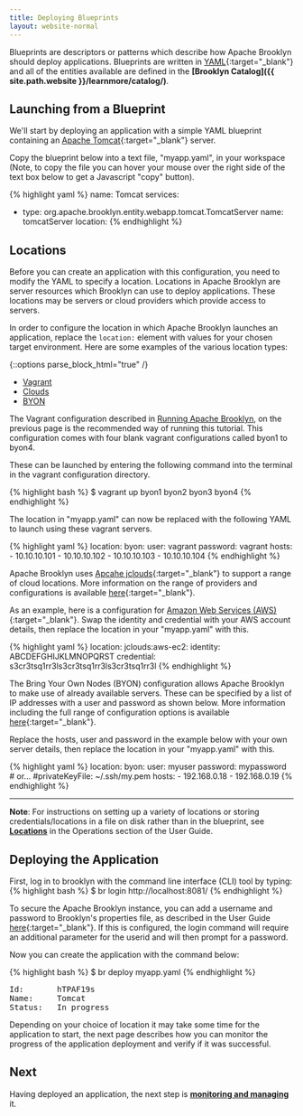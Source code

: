 ```yaml
---
title: Deploying Blueprints
layout: website-normal
---
```


Blueprints are descriptors or patterns which describe how Apache Brooklyn should deploy applications. Blueprints are written in [YAML](https://en.wikipedia.org/wiki/YAML){:target="_blank"} and all of the entities available are defined in the __[Brooklyn Catalog]({{ site.path.website }}/learnmore/catalog/)__.

## Launching from a Blueprint

We'll start by deploying an application with a simple YAML blueprint containing an [Apache Tomcat](https://tomcat.apache.org/){:target="_blank"} server.

Copy the blueprint below into a text file, "myapp.yaml", in your workspace (Note, to copy the file you can
hover your mouse over the right side of the text box below to get a Javascript "copy" button).

{% highlight yaml %}
name: Tomcat
services:
- type: org.apache.brooklyn.entity.webapp.tomcat.TomcatServer
  name: tomcatServer
location: <your-location-definition-goes-here>
{% endhighlight %}


## Locations

Before you can create an application with this configuration, you need to modify the YAML to specify a location. Locations in Apache Brooklyn are server resources which Brooklyn can use to deploy applications. These locations may be servers or cloud providers which provide access to servers. 

In order to configure the location in which Apache Brooklyn launches an application, replace the ```location:``` element with values for your chosen target environment. Here are some examples of the various location types:

{::options parse_block_html="true" /}

<ul class="nav nav-tabs">
    <li class="active impl-1-tab"><a data-target="#impl-1, .impl-1-tab" data-toggle="tab" href="#">Vagrant</a></li>
    <li class="impl-2-tab"><a data-target="#impl-2, .impl-2-tab" data-toggle="tab" href="#">Clouds</a></li>
    <li class="impl-3-tab"><a data-target="#impl-3, .impl-3-tab" data-toggle="tab" href="#">BYON</a></li>
</ul>

<div class="tab-content">
<div id="impl-1" class="tab-pane fade in active">

The Vagrant configuration described in [Running Apache Brooklyn](./running.html), on the previous page is the recommended way of running this tutorial. This configuration comes with four blank vagrant configurations called byon1 to byon4.

These can be launched by entering the following command into the terminal in the vagrant configuration directory.

{% highlight bash %}
 $ vagrant up byon1 byon2 byon3 byon4
{% endhighlight %}

The location in "myapp.yaml" can now be replaced with the following YAML to launch using these vagrant servers.

{% highlight yaml %}
location:
  byon:
    user: vagrant
    password: vagrant
    hosts:
      - 10.10.10.101
      - 10.10.10.102
      - 10.10.10.103
      - 10.10.10.104
{% endhighlight %}

</div>
<div id="impl-2" class="tab-pane fade">

Apache Brooklyn uses [Apcahe jclouds](http://jclouds.apache.org/){:target="_blank"} to support a range of cloud locations. More information on the range of providers and configurations is available [here](../ops/locations/#clouds){:target="_blank"}.

As an example, here is a configuration for [Amazon Web Services (AWS)](http://www.aws.amazon.com){:target="_blank"}. Swap the identity and credential with your AWS account details, then replace the location in your "myapp.yaml" with this.

{% highlight yaml %}
location:
  jclouds:aws-ec2:
    identity: ABCDEFGHIJKLMNOPQRST
    credential: s3cr3tsq1rr3ls3cr3tsq1rr3ls3cr3tsq1rr3l
{% endhighlight %}

</div>
<div id="impl-3" class="tab-pane fade">

The Bring Your Own Nodes (BYON) configuration allows Apache Brooklyn to make use of already available servers. These can be specified by a list of IP addresses with a user and password as shown below. More information including the full range of configuration options is available [here](../ops/locations/#byon){:target="_blank"}. 

Replace the hosts, user and password in the example below with your own server details, then replace the location in your "myapp.yaml" with this.

{% highlight yaml %}
location:
  byon:
    user: myuser
    password: mypassword
    # or...
    #privateKeyFile: ~/.ssh/my.pem
    hosts:
    - 192.168.0.18
    - 192.168.0.19
{% endhighlight %}

</div>
</div>

---

**Note**: For instructions on setting up a variety of locations or storing credentials/locations in a file on disk rather than in the blueprint, see __[Locations](../ops/locations)__ in the Operations section of the User Guide.

## Deploying the Application

First, log in to brooklyn with the command line interface (CLI) tool by typing:
{% highlight bash %}
$ br login http://localhost:8081/
{% endhighlight %}

To secure the Apache Brooklyn instance, you can add a username and password to Brooklyn's properties file, as described in the User Guide [here](../ops/brooklyn_properties.html){:target="_blank"}. 
If this is configured, the login command will require an additional parameter for the userid and will then prompt for a password.

Now you can create the application with the command below:

{% highlight bash %}
$ br deploy myapp.yaml 
{% endhighlight %}
<pre>
Id:       hTPAF19s   
Name:     Tomcat   
Status:   In progress  
</pre>

Depending on your choice of location it may take some time for the application to start, the next page describes how 
you can monitor the progress of the application deployment and verify if it was successful.

## Next

<div class="started-pdf-exclude">

Having deployed an application, the next step is **[monitoring and managing](managing.html)** it.

</div>